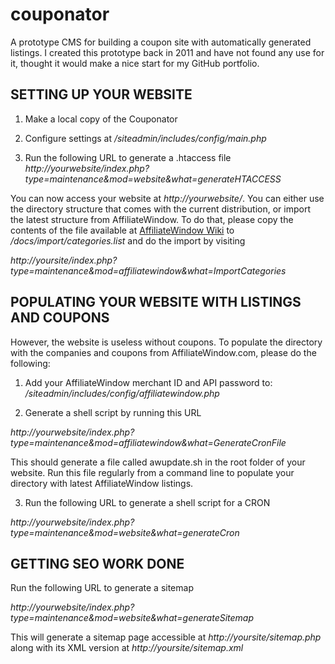 # couponator
A prototype CMS for building a coupon site with automatically generated listings. I created this prototype back in 2011 and have not found any use for it, thought it would make a nice start for my GitHub portfolio.

## SETTING UP YOUR WEBSITE

1. Make a local copy of the Couponator

2. Configure settings at
*/siteadmin/includes/config/main.php*

3. Run the following URL to generate a .htaccess file
*http://yourwebsite/index.php?type=maintenance&mod=website&what=generateHTACCESS*

You can now access your website at *http://yourwebsite/*.  You can either use the directory structure that comes with the current distribution, or import the latest structure from AffiliateWindow. 
To do that, please copy the contents of the file available at [AffiliateWindow Wiki](http://wiki.affiliatewindow.com/index.php?title=ShopWindow_Appendix_2_Category_IDs&action=edit) to
*/docs/import/categories.list* and do the import by visiting 

*http://yoursite/index.php?type=maintenance&mod=affiliatewindow&what=ImportCategories*

## POPULATING YOUR WEBSITE WITH LISTINGS AND COUPONS
However, the website is useless without coupons. To populate the directory with the companies and coupons from AffiliateWindow.com, please do the following:

1. Add your AffiliateWindow merchant ID and API password to: 
*/siteadmin/includes/config/affiliatewindow.php*

2. Generate a shell script by running this URL

*http://yourwebsite/index.php?type=maintenance&mod=affiliatewindow&what=GenerateCronFile*

This should generate a file called awupdate.sh in the root folder of your website. Run this file regularly from a command line to populate your directory with latest AffiliateWindow listings.

3. Run the following URL to generate a shell script for a CRON

*http://yourwebsite/index.php?type=maintenance&mod=website&what=generateCron*

## GETTING SEO WORK DONE
Run the following URL to generate a sitemap

*http://yourwebsite/index.php?type=maintenance&mod=website&what=generateSitemap*

This will generate a sitemap page accessible at *http://yoursite/sitemap.php* along with its XML version at *http://yoursite/sitemap.xml*


